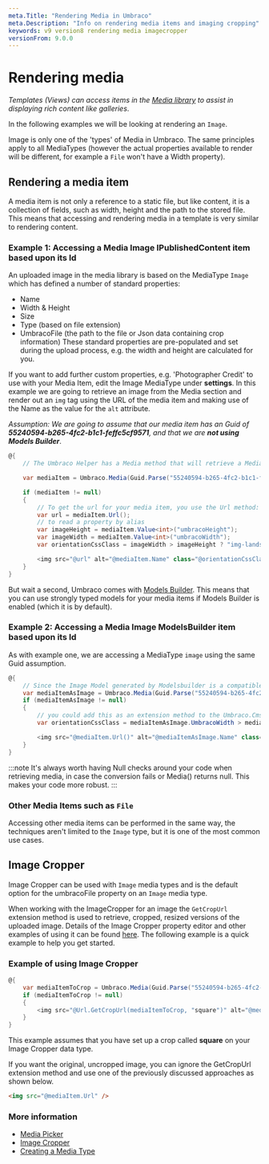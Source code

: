 ```yaml
---
meta.Title: "Rendering Media in Umbraco"
meta.Description: "Info on rendering media items and imaging cropping"
keywords: v9 version8 rendering media imagecropper
versionFrom: 9.0.0
---
```


# Rendering media

_Templates (Views) can access items in the [Media library](../../Data/Creating-Media/index.md) to assist in displaying rich content like galleries_.

In the following examples we will be looking at rendering an `Image`.

Image is only one of the 'types' of Media in Umbraco. The same principles apply to all MediaTypes (however the actual properties available to render will be different, for example a `File` won't have a Width property).

## Rendering a media item

A media item is not only a reference to a static file, but like content, it is a collection of fields, such as width, height and the path to the stored file. This means that accessing and rendering media in a template is very similar to rendering content.

### Example 1: Accessing a Media Image IPublishedContent item based upon its Id

An uploaded image in the media library is based on the MediaType `Image` which has defined a number of standard properties:

- Name
- Width & Height
- Size
- Type (based on file extension)
- UmbracoFile (the path to the file or Json data containing crop information)
These standard properties are pre-populated and set during the upload process, e.g. the width and height are calculated for you.

If you want to add further custom properties, e.g. 'Photographer Credit' to use with your Media Item, edit the Image MediaType under **settings**. In this example we are going to retrieve an image from the Media section and render out an `img` tag using the URL of the media item and making use of the Name as the value for the `alt` attribute.

_Assumption: We are going to assume that our media item has an Guid of **55240594-b265-4fc2-b1c1-feffc5cf9571**, and that we are **not using Models Builder**_.

```csharp
@{
    // The Umbraco Helper has a Media method that will retrieve a Media Item by Guid in the form of IPublishedContent, in this example the Media Item has a Guid of 55240594-b265-4fc2-b1c1-feffc5cf9571

    var mediaItem = Umbraco.Media(Guid.Parse("55240594-b265-4fc2-b1c1-feffc5cf9571"));

    if (mediaItem != null)
    {
        // To get the url for your media item, you use the Url method:
        var url = mediaItem.Url();
        // to read a property by alias
        var imageHeight = mediaItem.Value<int>("umbracoHeight");
        var imageWidth = mediaItem.Value<int>("umbracoWidth");
        var orientationCssClass = imageWidth > imageHeight ? "img-landscape" : "img-portrait";

        <img src="@url" alt="@mediaItem.Name" class="@orientationCssClass"/>
    }
}
```

But wait a second, Umbraco comes with [Models Builder](../../../Reference/Templating/Modelsbuilder/index.md). This means that you can use strongly typed models for your media items if Models Builder is enabled (which it is by default).

### Example 2: Accessing a Media Image ModelsBuilder item based upon its Id

As with example one, we are accessing a MediaType `image` using the same Guid assumption.

```csharp
@{
    // Since the Image Model generated by Modelsbuilder is a compatible type to IPublishedContent we can use the 'as' operator to convert into the ModelsBuilder Umbraco.Cms.Web.Common.PublishedModels.Image class
    var mediaItemAsImage = Umbraco.Media(Guid.Parse("55240594-b265-4fc2-b1c1-feffc5cf9571")) as Image;
    if (mediaItemAsImage != null)
    {
        // you could add this as an extension method to the Umbraco.Cms.Web.Common.PublishedModels.Image class
        var orientationCssClass = mediaItemAsImage.UmbracoWidth > mediaItemAsImage.UmbracoHeight ? "img-landscape" : "img-portrait";

        <img src="@mediaItem.Url()" alt="@mediaItemAsImage.Name" class="@orientationCssClass"/>
    }
}
```

:::note
It's always worth having Null checks around your code when retrieving media, in case the conversion fails or Media() returns null. This makes your code more robust.
:::

### Other Media Items such as `File`

Accessing other media items can be performed in the same way, the techniques aren't limited to the `Image` type, but it is one of the most common use cases.

## Image Cropper

Image Cropper can be used with `Image` media types and is the default option for the umbracoFile property on an `Image` media type.

When working with the ImageCropper for an image the `GetCropUrl` extension method is used to retrieve, cropped, resized versions of the uploaded image. Details of the Image Cropper property editor and other examples of using it can be found [here](../../Backoffice/Property-Editors/Built-in-Property-Editors/Image-Cropper.md). The following example is a quick example to help you get started.

### Example of using Image Cropper

```csharp
@{
    var mediaItemToCrop = Umbraco.Media(Guid.Parse("55240594-b265-4fc2-b1c1-feffc5cf9571"));
    if (mediaItemToCrop != null)
    {
        <img src="@Url.GetCropUrl(mediaItemToCrop, "square")" alt="@mediaItemToCrop.Name"/>
    }
}
```

This example assumes that you have set up a crop called **square** on your Image Cropper data type.

If you want the original, uncropped image, you can ignore the GetCropUrl extension method and use one of the previously discussed approaches as shown below.

```html
<img src="@mediaItem.Url" />
```

### More information

- [Media Picker](../../Backoffice/Property-Editors/Built-in-Property-Editors/Media-Picker/index.md)
- [Image Cropper](../../Backoffice/Property-Editors/Built-in-Property-Editors/Image-Cropper/index.md)
- [Creating a Media Type](../../Data/Creating-Media/index.md#creating-a-media-type)
